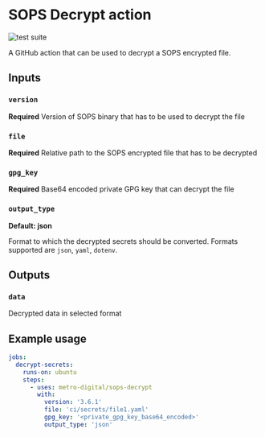 # SOPS Decrypt action

![test suite](https://github.com/metro-digital/sops-decrypt/workflows/CI/badge.svg)

A GitHub action that can be used to decrypt a SOPS encrypted file.

## Inputs

### `version`

**Required** Version of SOPS binary that has to be used to decrypt the file

### `file`

**Required** Relative path to the SOPS encrypted file that has to be decrypted

### `gpg_key`

**Required** Base64 encoded private GPG key that can decrypt the file

### `output_type`

**Default: json**

Format to which the decrypted secrets should be converted. Formats supported are `json`, `yaml`, `dotenv`.

## Outputs

### `data`

Decrypted data in selected format

## Example usage

```yaml
jobs:
  decrypt-secrets:
    runs-on: ubuntu
    steps:
      - uses: metro-digital/sops-decrypt
        with:
          version: '3.6.1'
          file: 'ci/secrets/file1.yaml'
          gpg_key: '<private_gpg_key_base64_encoded>'
          output_type: 'json'
```
